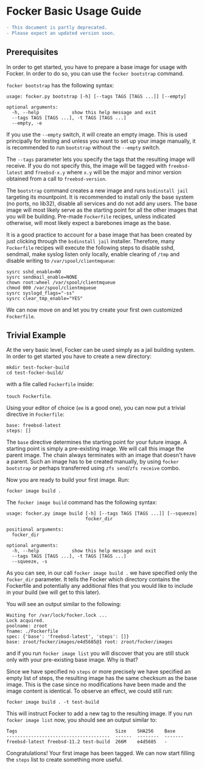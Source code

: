 # Focker Basic Usage Guide

```diff
- This document is partly deprecated.
- Please expect an updated version soon.
```

## Prerequisites

In order to get started, you have to prepare a base image for usage with Focker.
In order to do so, you can use the `focker bootstrap` command.

`focker bootstrap` has the following syntax:

```
usage: focker.py bootstrap [-h] [--tags TAGS [TAGS ...]] [--empty]

optional arguments:
  -h, --help            show this help message and exit
  --tags TAGS [TAGS ...], -t TAGS [TAGS ...]
  --empty, -e
  ```

If you use the `--empty` switch, it will create an empty image. This is used
principally for testing and unless you want to set up your image manually, it is
recommended to run `bootstrap` without the `--empty` switch.

The `--tags` parameter lets you specify the tags that the resulting image will
receive. If you do not specify this, the image will be tagged with `freebsd-latest`
and `freebsd-x.y` where `x.y` will be the major and minor version obtained
from a call to `freebsd-version`.

The `bootstrap` command creates a new image and runs `bsdinstall jail` targeting
its mountpoint. It is recommended to install only the base system (no ports, no lib32),
disable all services and do not add any users. The base image will most likely serve as
the starting point for all the other images that you will be building. Pre-made
`Fockerfile` recipes, unless indicated otherwise, will most likely expect a
barebones image as the base.

It is a good practice to account for a base image that has been created by just
clicking through the `bsdinstall jail` installer. Therefore, many `Fockerfile`
recipes will execute the following steps to disable sshd, sendmail, make syslog
listen only locally, enable clearing of `/tmp` and disable writing to
`/var/spool/clientmqueue`:

```
sysrc sshd_enable=NO
sysrc sendmail_enable=NONE
chown root:wheel /var/spool/clientmqueue
chmod 000 /var/spool/clientmqueue
sysrc syslogd_flags="-ss"
sysrc clear_tmp_enable="YES"
```

We can now move on and let you try create your first own customized `Fockerfile`.

## Trivial Example

At the very basic level, Focker can be used simply as a jail building system.
In order to get started you have to create a new directory:

```
mkdir test-focker-build
cd test-focker-build/
```

with a file called `Fockerfile` inside:

`touch Fockerfile`.

Using your editor of choice (`ee` is a good one), you can now put a trivial
directive in `Fockerfile`:

```
base: freebsd-latest
steps: []
```

The `base` directive determines the starting point for your future image.
A starting point is simply a pre-existing image. We will call this image
the parent image. The chain always terminates with an image that doesn't have
a parent. Such an image has to be created manually, by using `focker bootstrap`
or perhaps transferred using `zfs send`/`zfs receive` combo.

Now you are ready to build your first image. Run:

`focker image build .`

The `focker image build` command has the following syntax:

```
usage: focker.py image build [-h] [--tags TAGS [TAGS ...]] [--squeeze]
                             focker_dir

positional arguments:
  focker_dir

optional arguments:
  -h, --help            show this help message and exit
  --tags TAGS [TAGS ...], -t TAGS [TAGS ...]
  --squeeze, -s
```

As you can see, in our call `focker image build .` we have specified only the
`focker_dir` parameter. It tells the Focker which directory contains the
Fockerfile and potentially any additional files that you would like to include
in your build (we will get to this later).

You will see an output similar to the following:

```
Waiting for /var/lock/focker.lock ...
Lock acquired.
poolname: zroot
fname: ./Fockerfile
spec: {'base': 'freebsd-latest', 'steps': []}
base: zroot/focker/images/e4d5685@1 root: zroot/focker/images
```

and if you run `focker image list` you will discover that you are still
stuck only with your pre-existing base image. Why is that?

Since we have specified no `steps` or more precisely we have specified
an empty list of steps, the resulting image has the same checksum as the
base image. This is the case since no modifications have been made and the
image content is identical. To observe an effect, we could still run:

`focker image build . -t test-build`

This will instruct Focker to add a new tag to the resulting image. If you
run `focker image list` now, you should see an output similar to:

```
Tags                                    Size    SHA256    Base
--------------------------------------  ------  --------  -------
freebsd-latest freebsd-11.2 test-build  266M    e4d5685   -
```

Congratulations! Your first image has been tagged. We can now start
filling the `steps` list to create something more useful.

